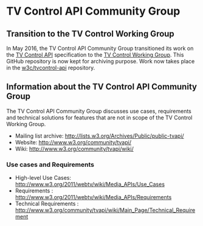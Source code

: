 TV Control API Community Group
==============================

## Transition to the TV Control Working Group

In May 2016, the TV Control API Community Group transitioned its work on the [TV Control API](https://w3c.github.io/tvcontrol-api/) specification to the [TV Control Working Group](https://www.w3.org/2016/tvcontrol/). This GitHub repository is now kept for archiving purpose. Work now takes place in the [w3c/tvcontrol-api](https://github.com/w3c/tvcontrol-api) repository.


## Information about the TV Control API Community Group

The TV Control API Community Group discusses use cases, requirements and technical solutions for features that are not in scope of the TV Control Working Group.

* Mailing list archive: <http://lists.w3.org/Archives/Public/public-tvapi/>
* Website: <http://www.w3.org/community/tvapi/>
* Wiki: <http://www.w3.org/community/tvapi/wiki/>

### Use cases and Requirements

* High-level Use Cases: http://www.w3.org/2011/webtv/wiki/Media_APIs/Use_Cases
* Requirements : <http://www.w3.org/2011/webtv/wiki/Media_APIs/Requirements>
* Technical Requirements : <http://www.w3.org/community/tvapi/wiki/Main_Page/Technical_Requirement>